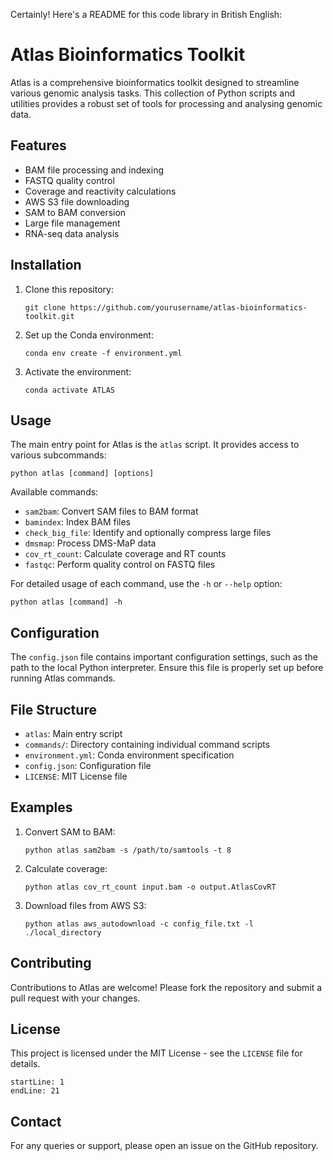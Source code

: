 Certainly! Here's a README for this code library in British English:

# Atlas Bioinformatics Toolkit

Atlas is a comprehensive bioinformatics toolkit designed to streamline various genomic analysis tasks. This collection of Python scripts and utilities provides a robust set of tools for processing and analysing genomic data.

## Features

- BAM file processing and indexing
- FASTQ quality control
- Coverage and reactivity calculations
- AWS S3 file downloading
- SAM to BAM conversion
- Large file management
- RNA-seq data analysis

## Installation

1. Clone this repository:
   ```
   git clone https://github.com/yourusername/atlas-bioinformatics-toolkit.git
   ```

2. Set up the Conda environment:
   ```
   conda env create -f environment.yml
   ```

3. Activate the environment:
   ```
   conda activate ATLAS
   ```

## Usage

The main entry point for Atlas is the `atlas` script. It provides access to various subcommands:

```
python atlas [command] [options]
```

Available commands:

- `sam2bam`: Convert SAM files to BAM format
- `bamindex`: Index BAM files
- `check_big_file`: Identify and optionally compress large files
- `dmsmap`: Process DMS-MaP data
- `cov_rt_count`: Calculate coverage and RT counts
- `fastqc`: Perform quality control on FASTQ files

For detailed usage of each command, use the `-h` or `--help` option:

```
python atlas [command] -h
```

## Configuration

The `config.json` file contains important configuration settings, such as the path to the local Python interpreter. Ensure this file is properly set up before running Atlas commands.

## File Structure

- `atlas`: Main entry script
- `commands/`: Directory containing individual command scripts
- `environment.yml`: Conda environment specification
- `config.json`: Configuration file
- `LICENSE`: MIT License file

## Examples

1. Convert SAM to BAM:
   ```
   python atlas sam2bam -s /path/to/samtools -t 8
   ```

2. Calculate coverage:
   ```
   python atlas cov_rt_count input.bam -o output.AtlasCovRT
   ```

3. Download files from AWS S3:
   ```
   python atlas aws_autodownload -c config_file.txt -l ./local_directory
   ```

## Contributing

Contributions to Atlas are welcome! Please fork the repository and submit a pull request with your changes.

## License

This project is licensed under the MIT License - see the `LICENSE` file for details.

```
startLine: 1
endLine: 21
```

## Contact

For any queries or support, please open an issue on the GitHub repository.